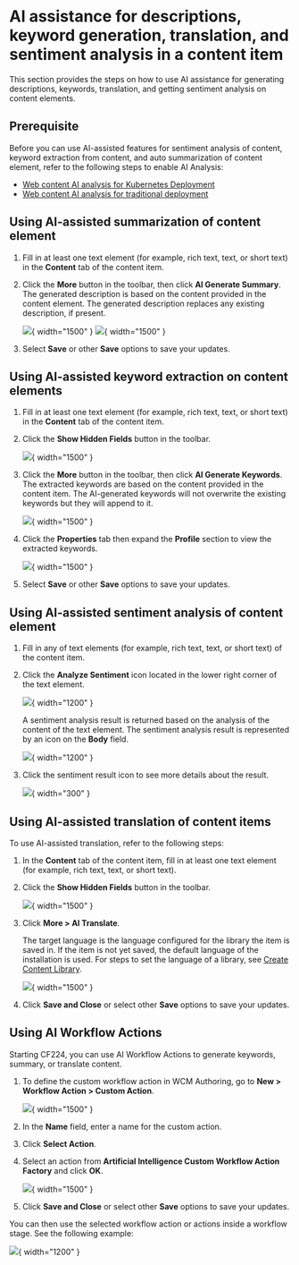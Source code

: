 # AI assistance for descriptions, keyword generation, translation, and sentiment analysis in a content item

This section provides the steps on how to use AI assistance for generating descriptions, keywords, translation, and getting sentiment analysis on content elements.

## Prerequisite

Before you can use AI-assisted features for sentiment analysis of content, keyword extraction from content, and auto summarization of content element, refer to the following steps to enable AI Analysis:

- [Web content AI analysis for Kubernetes Deployment](../../../../../get_started/plan_deployment/container_deployment/wcm_content_ai_analysis.md)
- [Web content AI analysis for traditional deployment](../../../../../get_started/plan_deployment/traditional_deployment/wcm_env/wcm_ai_analysis.md)

## Using AI-assisted summarization of content element

1. Fill in at least one text element (for example, rich text, text, or short text) in the **Content** tab of the content item.

2. Click the **More** button in the toolbar, then click **AI Generate Summary**. The generated description is based on the content provided in the content element. The generated description replaces any existing description, if present.

    ![](../../../../../assets/HCL_Authoring_Portlet_Generate_Description_Toolbar.png){ width="1500" }
    ![](../../../../../assets/HCL_Authoring_Portlet_Generate_Description_GeneratedDescription.png){ width="1500" }

3. Select **Save** or other **Save** options to save your updates.

## Using AI-assisted keyword extraction on content elements

1. Fill in at least one text element (for example, rich text, text, or short text) in the **Content** tab of the content item.

2. Click the **Show Hidden Fields** button in the toolbar.

    ![](../../../../../assets/HCL_Authoring_Portlet_Generate_Keywords_ShowHiddenFields.png){ width="1500" }

3. Click the **More** button in the toolbar, then click **AI Generate Keywords**. The extracted keywords are based on the content provided in the content item. The AI-generated keywords will not overwrite the existing keywords but they will append to it.

    ![](../../../../../assets/HCL_Authoring_Portlet_Generate_Keywords_Toolbar.png){ width="1500" }

4. Click the **Properties** tab then expand the **Profile** section to view the extracted keywords.

    ![](../../../../../assets/HCL_Authoring_Portlet_Generate_Keywords_GeneratedKeywords.png){ width="1500" }

5. Select **Save** or other **Save** options to save your updates.

## Using AI-assisted sentiment analysis of content element

1. Fill in any of text elements (for example, rich text, text, or short text) of the content item.

2. Click the **Analyze Sentiment** icon located in the lower right corner of the text element. 

    ![](../../../../../assets/HCL_Authoring_Portlet_SentimentAnalysis_AnalyzeSentiment.png){ width="1200" }
    
    A sentiment analysis result is returned based on the analysis of the content of the text element. The sentiment analysis result is represented by an icon on the **Body** field.
    
    ![](../../../../../assets/HCL_Authoring_Portlet_SentimentAnalysis_SentimentResult.png){ width="1200" }

3. Click the sentiment result icon to see more details about the result.

    ![](../../../../../assets/HCL_Authoring_Portlet_SentimentAnalysis_SentimentPopover.png){ width="300" }

## Using AI-assisted translation of content items

To use AI-assisted translation, refer to the following steps:

1. In the **Content** tab of the content item, fill in at least one text element (for example, rich text, text, or short text).

2. Click the **Show Hidden Fields** button in the toolbar.

    ![](../../../../../assets/HCL_Authoring_Portlet_Generate_Keywords_ShowHiddenFields.png){ width="1500" }

3. Click **More > AI Translate**. 
    
    The target language is the language configured for the library the item is saved in. If the item is not yet saved, the default language of the installation is used. For steps to set the language of a library, see [Create Content Library](../../web_content_libraries/oob_content_createlib.md).

    ![](../../../../../assets/HCL_Authoring_Portlet_Translate_Toolbar.png){ width="1500" }

5. Click **Save and Close** or select other **Save** options to save your updates.

## Using AI Workflow Actions

Starting CF224, you can use AI Workflow Actions to generate keywords, summary, or translate content.

1. To define the custom workflow action in WCM Authoring, go to **New > Workflow Action > Custom Action**.
     
     ![](../../../../../assets/HCL_Authoring_Portlet_Custom_Action.png){ width="1500" }

2. In the **Name** field, enter a name for the custom action. 
3. Click **Select Action**.
4. Select an action from **Artificial Intelligence Custom Workflow Action Factory** and click **OK**.

     ![](../../../../../assets/HCL_Authoring_Portlet_Custom_Action_Select.png){ width="1500" }

3. Click **Save and Close** or select other **Save** options to save your updates.

You can then use the selected workflow action or actions inside a workflow stage. See the following example:

![](../../../../../assets/HCL_Authoring_Portlet_Custom_Workflow_Stage.png){ width="1200" }

